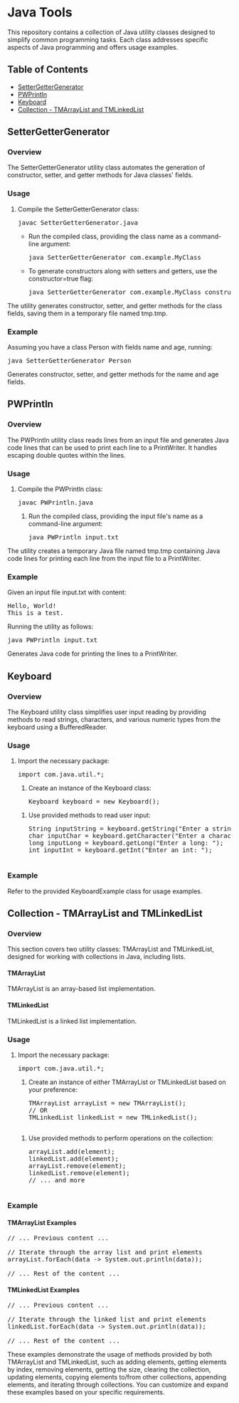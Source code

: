 <!DOCTYPE html>
<html>
<body>

<h1>Java Tools</h1>

<p>This repository contains a collection of Java utility classes designed to simplify common programming tasks. Each class addresses specific aspects of Java programming and offers usage examples.</p>

<h2>Table of Contents</h2>
<ul>
    <li><a href="#settergettergenerator">SetterGetterGenerator</a></li>
    <li><a href="#pwprintln">PWPrintln</a></li>
    <li><a href="#keyboard">Keyboard</a></li>
    <li><a href="#collection-tmarraylist-and-tmlinkedlist">Collection - TMArrayList and TMLinkedList</a></li>
</ul>

<h2 id="settergettergenerator">SetterGetterGenerator</h2>

<h3>Overview</h3>

<p>The SetterGetterGenerator utility class automates the generation of constructor, setter, and getter methods for Java classes' fields.</p>

<h3>Usage</h3>

<ol>
    <li>Compile the SetterGetterGenerator class:</li>
    <pre>javac SetterGetterGenerator.java</pre>
   <ul>
    <li>Run the compiled class, providing the class name as a command-line argument:</li>
    <pre>java SetterGetterGenerator com.example.MyClass</pre>
   </ul>
<ul>
    <li>To generate constructors along with setters and getters, use the constructor=true flag:</li>
    <pre>java SetterGetterGenerator com.example.MyClass constructor=true</pre>
</ul>
      
</ol>

<p>The utility generates constructor, setter, and getter methods for the class fields, saving them in a temporary file named tmp.tmp.</p>

<h3>Example</h3>

<p>Assuming you have a class Person with fields name and age, running:</p>
<pre>java SetterGetterGenerator Person</pre>

<p>Generates constructor, setter, and getter methods for the name and age fields.</p>

<h2 id="pwprintln">PWPrintln</h2>

<h3>Overview</h3>

<p>The PWPrintln utility class reads lines from an input file and generates Java code lines that can be used to print each line to a PrintWriter. It handles escaping double quotes within the lines.</p>

<h3>Usage</h3>

<ol>
    <li>Compile the PWPrintln class:</li>
    <pre>javac PWPrintln.java</pre>
    <ol>
    <li>Run the compiled class, providing the input file's name as a command-line argument:</li>
    <pre>java PWPrintln input.txt</pre>
    </ol>
</ol>

<p>The utility creates a temporary Java file named tmp.tmp containing Java code lines for printing each line from the input file to a PrintWriter.</p>

<h3>Example</h3>

<p>Given an input file input.txt with content:</p>
<pre>
Hello, World!
This is a test.
</pre>

<p>Running the utility as follows:</p>
<pre>java PWPrintln input.txt</pre>

<p>Generates Java code for printing the lines to a PrintWriter.</p>

<h2 id="keyboard">Keyboard</h2>

<h3>Overview</h3>

<p>The Keyboard utility class simplifies user input reading by providing methods to read strings, characters, and various numeric types from the keyboard using a BufferedReader.</p>

<h3>Usage</h3>

<ol>
    <li>Import the necessary package:</li>
    <pre>import com.java.util.*;</pre>
    <ol>
    <li>Create an instance of the Keyboard class:</li>
    <pre>Keyboard keyboard = new Keyboard();</pre>
</ol>
    <ol>
    <li>Use provided methods to read user input:</li>
    <pre>
String inputString = keyboard.getString("Enter a string: ");
char inputChar = keyboard.getCharacter("Enter a character: ");
long inputLong = keyboard.getLong("Enter a long: ");
int inputInt = keyboard.getInt("Enter an int: ");
    </pre>
    </ol>
</ol>

<h3>Example</h3>

<p>Refer to the provided KeyboardExample class for usage examples.</p>

<h2 id="collection-tmarraylist-and-tmlinkedlist">Collection - TMArrayList and TMLinkedList</h2>

<h3>Overview</h3>

<p>This section covers two utility classes: TMArrayList and TMLinkedList, designed for working with collections in Java, including lists.</p>

<h4>TMArrayList</h4>

<p>TMArrayList is an array-based list implementation.</p>

<h4>TMLinkedList</h4>

<p>TMLinkedList is a linked list implementation.</p>

<h3>Usage</h3>

<ol>
    <li>Import the necessary package:</li>
    <pre>import com.java.util.*;</pre>
<ol>    <li>Create an instance of either TMArrayList or TMLinkedList based on your preference:</li>
    <pre>
TMArrayList arrayList = new TMArrayList();
// OR
TMLinkedList linkedList = new TMLinkedList();
    </pre>
</ol>
<ol>
    <li>Use provided methods to perform operations on the collection:</li>
    <pre>
arrayList.add(element);
linkedList.add(element);
arrayList.remove(element);
linkedList.remove(element);
// ... and more
    </pre>
    </ol>

</ol>

<h3>Example</h3>

<h4>TMArrayList Examples</h4>

<pre>
// ... Previous content ...

// Iterate through the array list and print elements
arrayList.forEach(data -> System.out.println(data));

// ... Rest of the content ...
</pre>

<h4>TMLinkedList Examples</h4>

<pre>
// ... Previous content ...

// Iterate through the linked list and print elements
linkedList.forEach(data -> System.out.println(data));

// ... Rest of the content ...
</pre>

<p>These examples demonstrate the usage of methods provided by both TMArrayList and TMLinkedList, such as adding elements, getting elements by index, removing elements, getting the size, clearing the collection, updating elements, copying elements to/from other collections, appending elements, and iterating through collections. You can customize and expand these examples based on your specific requirements.</p>

</body>
</html>
